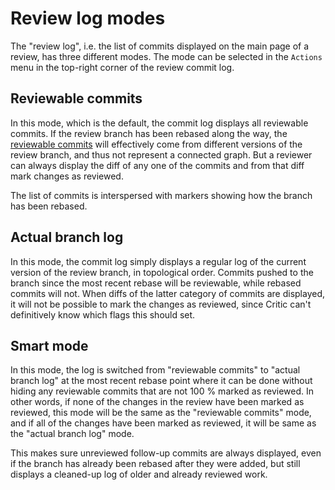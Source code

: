 # Review log modes

The "review log", i.e. the list of commits displayed on the main page of a
review, has three different modes. The mode can be selected in the `Actions`
menu in the top-right corner of the review commit log.

## Reviewable commits

In this mode, which is the default, the commit log displays all reviewable
commits. If the review branch has been rebased along the way, the [reviewable
commits][reviewablecommits] will effectively come from different versions of the
review branch, and thus not represent a connected graph. But a reviewer can
always display the diff of any one of the commits and from that diff mark
changes as reviewed.

The list of commits is interspersed with markers showing how the branch has been
rebased.

## Actual branch log

In this mode, the commit log simply displays a regular log of the current
version of the review branch, in topological order. Commits pushed to the branch
since the most recent rebase will be reviewable, while rebased commits will not.
When diffs of the latter category of commits are displayed, it will not be
possible to mark the changes as reviewed, since Critic can't definitively know
which flags this should set.

## Smart mode

In this mode, the log is switched from "reviewable commits" to "actual branch
log" at the most recent rebase point where it can be done without hiding any
reviewable commits that are not 100 % marked as reviewed. In other words, if
none of the changes in the review have been marked as reviewed, this mode will
be the same as the "reviewable commits" mode, and if all of the changes have
been marked as reviewed, it will be same as the "actual branch log" mode.

This makes sure unreviewed follow-up commits are always displayed, even if the
branch has already been rebased after they were added, but still displays a
cleaned-up log of older and already reviewed work.

[reviewablecommits]: #tutorial:ReviewableCommits.md
